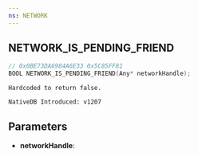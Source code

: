 ```yaml
---
ns: NETWORK
---
```

## NETWORK_IS_PENDING_FRIEND

```c
// 0x0BE73DA6984A6E33 0x5C85FF81
BOOL NETWORK_IS_PENDING_FRIEND(Any* networkHandle);
```

```
Hardcoded to return false.

NativeDB Introduced: v1207
```

## Parameters
* **networkHandle**:
